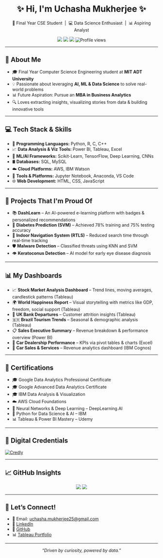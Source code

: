 <h1 align="center">✨ Hi, I'm Uchasha Mukherjee ✨</h1>
<p align="center">
  🚀 Final Year CSE Student &nbsp;|&nbsp; 💻 Data Science Enthusiast &nbsp;|&nbsp; 📊 Aspiring Analyst  
</p>

<p align="center">
  <a href="https://www.linkedin.com/in/uchasha-mukherjee-409939284/"><img src="https://img.shields.io/badge/LinkedIn-Uchasha%20Mukherjee-blue?style=for-the-badge&logo=linkedin"></a>
  <a href="https://github.com/uchasha2825"><img src="https://img.shields.io/badge/GitHub-uchasha2825-black?style=for-the-badge&logo=github"></a>
  <a href="https://public.tableau.com/app/profile/uchasha.mukherjee/vizzes"><img src="https://img.shields.io/badge/Tableau-Dashboards-orange?style=for-the-badge&logo=tableau"></a>
  <img src="https://komarev.com/ghpvc/?username=uchasha2825&style=for-the-badge&color=brightgreen" alt="Profile views"/>
</p>

---

## 🌟 About Me

- 🎓 Final Year Computer Science Engineering student at **MIT ADT University**
- 💡 Passionate about leveraging **AI, ML & Data Science** to solve real-world problems
- 📊 Future Aspiration: Pursue an **MBA in Business Analytics**
- 🔍 Loves extracting insights, visualizing stories from data & building innovative tools

---

## 💻 Tech Stack & Skills

- 🐍 **Programming Languages:** Python, R, C, C++
- 📈 **Data Analysis & Viz Tools:** Power BI, Tableau, Excel
- 🧠 **ML/AI Frameworks:** Scikit-Learn, TensorFlow, Deep Learning, CNNs
- 🛢️ **Databases:** SQL, MySQL
- ☁️ **Cloud Platforms:** AWS, IBM Watson
- 🔧 **Tools & Platforms:** Jupyter Notebook, Anaconda, VS Code
- 🌐 **Web Development:** HTML, CSS, JavaScript

---

## 🧠 Projects That I'm Proud Of

- 📚 **DashLearn** – An AI-powered e-learning platform with badges & personalized recommendations
- 🧮 **Diabetes Prediction (SVM)** – Achieved 78% training and 75% testing accuracy
- 📍 **Indoor Navigation System (RTLS)** – Reduced search time through real-time tracking
- 🛡️ **Malware Detection** – Classified threats using KNN and SVM
- 👁️ **Keratoconus Detection** – AI model for early eye disease diagnosis

---

## 📊 My Dashboards

- 📈 **Stock Market Analysis Dashboard** – Trend lines, moving averages, candlestick patterns (Tableau)
- 🌍 **World Happiness Report** – Visual storytelling with metrics like GDP, freedom, social support (Tableau)
- 🏦 **UK Bank Departures** – Customer attrition insights (Tableau)
- 🇧🇷 **Brazil Tourism Trends** – Seasonal & demographic analysis (Tableau)
- 📋 **Sales Executive Summary** – Revenue breakdown & performance overview (Power BI)
- 🚗 **Car Dealership Performance** – KPIs via pivot tables & charts (Excel)
- 🚙 **Car Sales & Services** – Revenue analytics dashboard (IBM Cognos)

---

## 📜 Certifications

- 🎓 Google Data Analytics Professional Certificate  
- 🎓 Google Advanced Data Analytics Certificate  
- 🎓 IBM Data Analysis & Visualization  
- ☁️ AWS Cloud Foundations  
- 🧠 Neural Networks & Deep Learning – DeepLearning.AI  
- 🐍 Python for Data Science & AI – IBM  
- 📊 Tableau & Power BI Mastery – Udemy

---

## 🏅 Digital Credentials

[![Credly](https://img.shields.io/badge/Credly-Badges-orange?logo=credly&style=for-the-badge)](https://www.credly.com/users/uchasha-mukherjee)

---

## 📈 GitHub Insights

<p align="center">
  <img src="https://github-readme-stats.vercel.app/api?username=uchasha2825&show_icons=true&theme=gruvbox&hide=prs"/>
  <img src="https://github-readme-streak-stats.herokuapp.com/?user=uchasha2825&theme=gruvbox"/>
</p>

---

## 🤝 Let’s Connect!

- 📧 Email: [uchasha.mukherjee25@gmail.com](mailto:uchasha.mukherjee25@gmail.com)
- 🔗 [LinkedIn](https://www.linkedin.com/in/uchasha-mukherjee-409939284/)
- 🐙 [GitHub](https://github.com/uchasha2825)
- 📊 [Tableau Portfolio](https://public.tableau.com/app/profile/uchasha.mukherjee/vizzes)

---

<p align="center"><em>“Driven by curiosity, powered by data.”</em></p>
